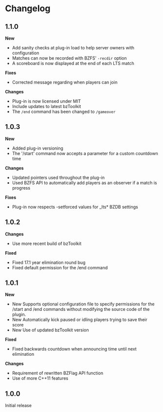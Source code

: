 # Changelog

## 1.1.0

**New**

- Add sanity checks at plug-in load to help server owners with configuration
- Matches can now be recorded with BZFS' `-recdir` option
- A scoreboard is now displayed at the end of each LTS match

**Fixes**

- Corrected message regarding when players can join

**Changes**

- Plug-in is now licensed under MIT
- Include updates to latest bzToolkit
- The `/end` command has been changed to `/gameover`

## 1.0.3

**New**

- Added plug-in versioning
- The '/start' command now accepts a parameter for a custom countdown time

**Changes**

- Updated pointers used throughout the plug-in
- Used BZFS API to automatically add players as an observer if a match is progress

**Fixes**

- Plug-in now respects -setforced values for _lts* BZDB settings

## 1.0.2

**Changes**

- Use more recent build of bzToolkit

**Fixed**

- Fixed 17.1 year elimination round bug
- Fixed default permission for the /end command

## 1.0.1

**New**

- New Supports optional configuration file to specify permissions for the /start and /end commands without modifying the source code of the plugin.
- New Automatically kick paused or idling players trying to save their score
- New Use of updated bzToolkit version

**Fixed**

- Fixed backwards countdown when announcing time until next elimination

**Changes**

- Requirement of rewritten BZFlag API function
- Use of more C++11 features

## 1.0.0

Initial release